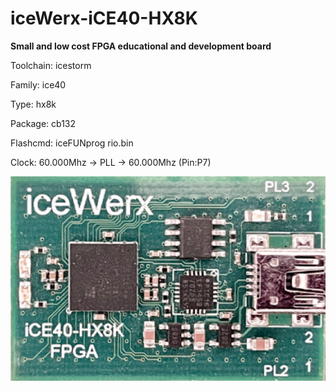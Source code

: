# iceWerx-iCE40-HX8K
**Small and low cost FPGA educational and development board**

Toolchain: icestorm

Family: ice40

Type: hx8k

Package: cb132

Flashcmd: iceFUNprog rio.bin

Clock: 60.000Mhz -> PLL -> 60.000Mhz (Pin:P7)

![board.png](board.png)

